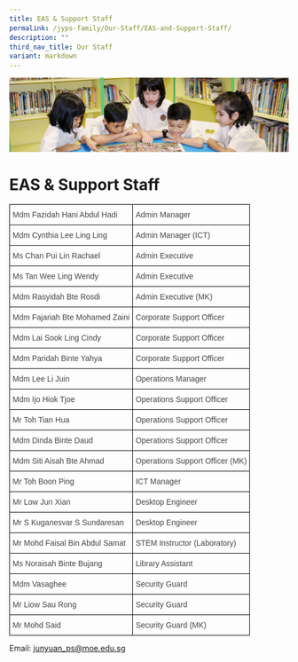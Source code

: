 ```yaml
---
title: EAS & Support Staff
permalink: /jyps-family/Our-Staff/EAS-and-Support-Staff/
description: ""
third_nav_title: Our Staff
variant: markdown
---
```

![](/images/banner.gif)

EAS &amp; Support Staff
===================


<style type="text/css">
.tg  {border-collapse:collapse;border-spacing:0;}
.tg td{border-color:black;border-style:solid;border-width:1px;font-family:Arial, sans-serif;font-size:14px;
  overflow:hidden;padding:10px 5px;word-break:normal;}
.tg th{border-color:black;border-style:solid;border-width:1px;font-family:Arial, sans-serif;font-size:14px;
  font-weight:normal;overflow:hidden;padding:10px 5px;word-break:normal;}
.tg .tg-0lj4{color:#454545;text-align:left;vertical-align:middle}
</style>
<table class="tg">
<thead>
  <tr>
    <th class="tg-0lj4">Mdm Fazidah Hani Abdul Hadi </th>
    <th class="tg-0lj4"> Admin Manager</th>
  </tr>
	  <tr>
    <td class="tg-0lj4"> Mdm Cynthia Lee Ling Ling </td>
    <td class="tg-0lj4"> Admin Manager (ICT)<br></td>
  </tr>
  <tr>
    <td class="tg-0lj4"> Ms Chan Pui Lin Rachael </td>
    <td class="tg-0lj4"> Admin Executive </td>
  </tr>
	<tr>
    <td class="tg-0lj4"> Ms Tan Wee Ling Wendy</td>
    <td class="tg-0lj4"> Admin Executive </td>
  </tr>
  <tr>
    <td class="tg-0lj4"> Mdm Rasyidah Bte Rosdi </td>
    <td class="tg-0lj4"> Admin Executive (MK)</td>
  </tr>
  <tr>
    <td class="tg-0lj4"> Mdm Fajariah Bte Mohamed Zaini   </td>
    <td class="tg-0lj4"> Corporate Support Officer </td>
  </tr>
  <tr>
    <td class="tg-0lj4"> Mdm Lai Sook Ling Cindy </td>
    <td class="tg-0lj4"> Corporate Support Officer </td>
  </tr>
	<tr>
    <td class="tg-0lj4"> Mdm Paridah Binte Yahya </td>
    <td class="tg-0lj4"> Corporate Support Officer </td>
  </tr>
  <tr>
    <td class="tg-0lj4"> Mdm Lee Li Juin</td>
    <td class="tg-0lj4"> Operations Manager </td>
	</tr>
  <tr>
    <td class="tg-0lj4"> Mdm Ijo Hiok Tjoe</td>
    <td class="tg-0lj4"> Operations Support Officer</td>
  </tr>
	<tr>
    <td class="tg-0lj4"> Mr Toh Tian Hua</td>
    <td class="tg-0lj4"> Operations Support Officer<br></td>
  </tr>
	<tr>
    <td class="tg-0lj4"> Mdm Dinda Binte Daud</td>
    <td class="tg-0lj4"> Operations Support Officer<br></td>
  </tr>
  <tr>
    <td class="tg-0lj4"> Mdm Siti Aisah Bte Ahmad <br></td>
    <td class="tg-0lj4"> Operations Support Officer (MK)<br></td>
  </tr>
	<tr>
    <td class="tg-0lj4"> Mr Toh Boon Ping </td>
    <td class="tg-0lj4"> ICT Manager<br></td>
  </tr>
  <tr>
    <td class="tg-0lj4"> Mr Low Jun Xian</td>
    <td class="tg-0lj4"> Desktop Engineer<br></td>
  </tr>
	 <tr>
    <td class="tg-0lj4"> Mr S Kuganesvar S Sundaresan</td>
    <td class="tg-0lj4"> Desktop Engineer<br></td>
  </tr>
  <tr>
    <td class="tg-0lj4"> Mr Mohd Faisal Bin Abdul Samat </td>
    <td class="tg-0lj4"> STEM Instructor (Laboratory) </td>
  </tr>
  <tr>
    <td class="tg-0lj4"> Ms Noraisah Binte Bujang<br></td>
    <td class="tg-0lj4"> Library Assistant</td>
  </tr>
  <tr>
    <td class="tg-0lj4"> Mdm Vasaghee</td>
    <td class="tg-0lj4"> Security Guard </td>
  </tr>
  <tr>
    <td class="tg-0lj4"> Mr Liow Sau Rong</td>
    <td class="tg-0lj4"> Security Guard</td>
  </tr>
  <tr>
    <td class="tg-0lj4"> Mr Mohd Said </td>
    <td class="tg-0lj4"> Security Guard (MK) </td>
  </tr>

</thead></table>



Email:&nbsp;[junyuan\_ps@moe.edu.sg](mailto:junyuan_ps@moe.edu.sg)